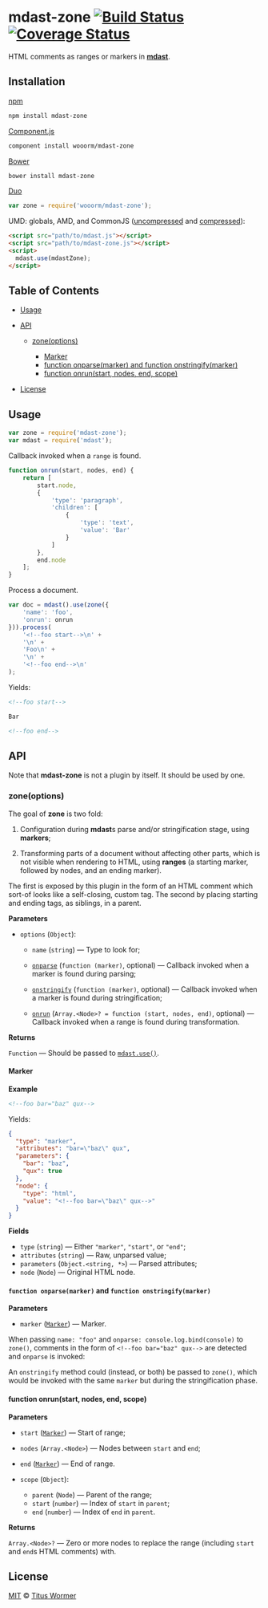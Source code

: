 # mdast-zone [![Build Status](https://img.shields.io/travis/wooorm/mdast-zone.svg?style=flat)](https://travis-ci.org/wooorm/mdast-zone) [![Coverage Status](https://img.shields.io/coveralls/wooorm/mdast-zone.svg?style=flat)](https://coveralls.io/r/wooorm/mdast-zone?branch=master)

HTML comments as ranges or markers in [**mdast**](https://github.com/wooorm/mdast).

## Installation

[npm](https://docs.npmjs.com/cli/install)

```bash
npm install mdast-zone
```

[Component.js](https://github.com/componentjs/component)

```bash
component install wooorm/mdast-zone
```

[Bower](http://bower.io/#install-packages)

```bash
bower install mdast-zone
```

[Duo](http://duojs.org/#getting-started)

```javascript
var zone = require('wooorm/mdast-zone');
```

UMD: globals, AMD, and CommonJS ([uncompressed](mdast-zone.js) and [compressed](mdast-zone.min.js)):

```html
<script src="path/to/mdast.js"></script>
<script src="path/to/mdast-zone.js"></script>
<script>
  mdast.use(mdastZone);
</script>
```

## Table of Contents

*   [Usage](#usage)

*   [API](#api)

    *   [zone(options)](#zoneoptions)

        *   [Marker](#marker)
        *   [function onparse(marker) and function onstringify(marker)](#function-onparsemarker-and-function-onstringifymarker)
        *   [function onrun(start, nodes, end, scope)](#function-onrunstart-nodes-end-scope)

*   [License](#license)

## Usage

```javascript
var zone = require('mdast-zone');
var mdast = require('mdast');
```

Callback invoked when a `range` is found.

```javascript
function onrun(start, nodes, end) {
    return [
        start.node,
        {
            'type': 'paragraph',
            'children': [
                {
                    'type': 'text',
                    'value': 'Bar'
                }
            ]
        },
        end.node
    ];
}
```

Process a document.

```javascript
var doc = mdast().use(zone({
    'name': 'foo',
    'onrun': onrun
})).process(
    '<!--foo start-->\n' +
    '\n' +
    'Foo\n' +
    '\n' +
    '<!--foo end-->\n'
);
```

Yields:

```markdown
<!--foo start-->

Bar

<!--foo end-->
```

## API

Note that **mdast-zone** is not a plugin by itself. It should be used by one.

### zone(options)

The goal of **zone** is two fold:

1.  Configuration during **mdast**s parse and/or stringification stage,
    using **markers**;

2.  Transforming parts of a document without affecting other parts, which
    is not visible when rendering to HTML, using **ranges** (a starting
    marker, followed by nodes, and an ending marker).

The first is exposed by this plugin in the form of an HTML comment which
sort-of looks like a self-closing, custom tag. The second by placing starting
and ending tags, as siblings, in a parent.

**Parameters**

*   `options` (`Object`):

    *   `name` (`string`) — Type to look for;

    *   [`onparse`](#function-onparsemarker-and-function-onstringifymarker)
        (`function (marker)`, optional)
        — Callback invoked when a marker is found during parsing;

    *   [`onstringify`](#function-onparsemarker-and-function-onstringifymarker)
        (`function (marker)`, optional)
        — Callback invoked when a marker is found during stringification;

    *   [`onrun`](#function-onrunstart-nodes-end-scope)
        (`Array.<Node>? = function (start, nodes, end)`, optional)
        — Callback invoked when a range is found during transformation.

**Returns**

`Function` — Should be passed to [`mdast.use()`](https://github.com/wooorm/mdast#mdastuseplugin-options).

#### Marker

**Example**

```markdown
<!--foo bar="baz" qux-->
```

Yields:

```json
{
  "type": "marker",
  "attributes": "bar=\"baz\" qux",
  "parameters": {
    "bar": "baz",
    "qux": true
  },
  "node": {
    "type": "html",
    "value": "<!--foo bar=\"baz\" qux-->"
  }
}
```

**Fields**

*   `type` (`string`) — Either `"marker"`, `"start"`, or `"end"`;
*   `attributes` (`string`) — Raw, unparsed value;
*   `parameters` (`Object.<string, *>`) — Parsed attributes;
*   `node` (`Node`) — Original HTML node.

#### `function onparse(marker)` and `function onstringify(marker)`

**Parameters**

*   `marker` ([`Marker`](#marker)) — Marker.

When passing `name: "foo"` and `onparse: console.log.bind(console)` to
`zone()`, comments in the form of `<!--foo bar="baz" qux-->` are detected and
`onparse` is invoked:

An `onstringify` method could (instead, or both) be passed to `zone()`,
which would be invoked with the same `marker` but during the stringification
phase.

#### function onrun(start, nodes, end, scope)

**Parameters**

*   `start` ([`Marker`](#marker)) — Start of range;

*   `nodes` (`Array.<Node>`) — Nodes between `start` and `end`;

*   `end` ([`Marker`](#marker)) — End of range.

*   `scope` (`Object`):

    *   `parent` (`Node`) — Parent of the range;
    *   `start` (`number`) — Index of `start` in `parent`;
    *   `end` (`number`) — Index of `end` in `parent`.

**Returns**

`Array.<Node>?` — Zero or more nodes to replace the range (including `start`
and `end`s HTML comments) with.

## License

[MIT](LICENSE) © [Titus Wormer](http://wooorm.com)

